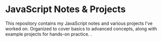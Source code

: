 # JavaScript Notes & Projects
This repository contains my JavaScript notes and various projects I’ve worked on. Organized to cover basics to advanced concepts, along with example projects for hands-on practice.
.
